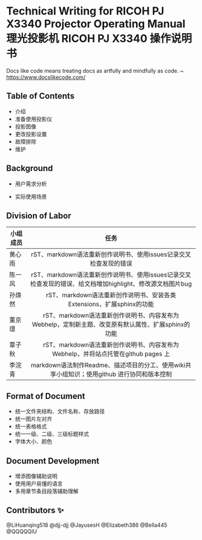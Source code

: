 # Technical Writing for RICOH PJ X3340 Projector Operating Manual 理光投影机 RICOH PJ X3340 操作说明书

Docs like code means treating docs as artfully and mindfully as code. ~ <https://www.docslikecode.com/>

## Table of Contents  
* 介绍  
* 准备使用投影仪   
* 投影图像   
* 更改投影设置
* 故障排除
* 维护

## Background
* 用户需求分析

* 实际使用场景


## Division of Labor
| 小组成员 |                                        任务                                        |
|---------|:----------------------------------------------------------------------------------:|
| 黄心雨   | rST、markdown语法重新创作说明书、使用issues记录交叉检查发现的错误|
| 陈一风   | rST、markdown语法重新创作说明书、使用issues记录交叉检查发现的错误、给文档增加highlight、修改源文档图片bug|
| 孙焕然   | rST、markdown语法重新创作说明书、安装各类Extensions，扩展sphinx的功能|
| 董京璟   | rST、markdown语法重新创作说明书、内容发布为Webhelp，定制新主题、改变原有默认属性、扩展sphinx的功能|
| 覃子秋   | rST、markdown语法重新创作说明书、内容发布为Webhelp，并将站点托管在github pages 上|
| 李浣青   | markdown语法制作Readme、描述项目的分工、使用wiki共享小组知识；使用github 进行协同和版本控制|


## Format of Document
* 统一文件夹结构、文件名称、存放路径
* 统一图片左对齐
* 统一表格格式
* 统一一级、二级、三级标题样式
* 字体大小、颜色

## Document Development
* 增添图像辅助说明
* 使用用户易懂的语言
* 多用章节条目段落辅助理解

## Contributors ✨
@LiHuanqing518
@djj-djj
@JayusesH
@Elizabeth386
@Bella445
@QQQQQIU
